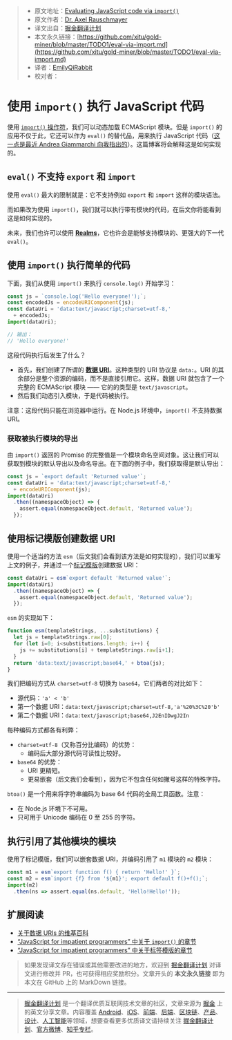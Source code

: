 > * 原文地址：[Evaluating JavaScript code via `import()`](https://2ality.com/2019/10/eval-via-import.html)
> * 原文作者：[Dr. Axel Rauschmayer](http://dr-axel.de/)
> * 译文出自：[掘金翻译计划](https://github.com/xitu/gold-miner)
> * 本文永久链接：[https://github.com/xitu/gold-miner/blob/master/TODO1/eval-via-import.md](https://github.com/xitu/gold-miner/blob/master/TODO1/eval-via-import.md)
> * 译者：[EmilyQiRabbit](https://github.com/EmilyQiRabbit)
> * 校对者：

# 使用 `import()` 执行 JavaScript 代码

使用 [`import()` 操作符](https://exploringjs.com/impatient-js/ch_modules.html#loading-modules-dynamically-via-import)，我们可以动态加载 ECMAScript 模块。但是 `import()` 的应用不仅于此，它还可以作为 `eval()` 的替代品，用来执行 JavaScript 代码（[这一点是最近 Andrea Giammarchi 向我指出的](https://twitter.com/WebReflection/status/1171697666335662086)）。这篇博客将会解释这是如何实现的。

## `eval()` 不支持 `export` 和 `import`

使用 `eval()` 最大的限制就是：它不支持例如 `export` 和 `import` 这样的模块语法。

而如果改为使用 `import()`，我们就可以执行带有模块的代码，在后文你将能看到这是如何实现的。

未来，我们也许可以使用 [**Realms**](https://github.com/tc39/proposal-realms)，它也许会是能够支持模块的、更强大的下一代 `eval()`。

## 使用 `import()` 执行简单的代码

下面，我们从使用 `import()` 来执行 `console.log()` 开始学习：

```js
const js = `console.log('Hello everyone!');`;
const encodedJs = encodeURIComponent(js);
const dataUri = 'data:text/javascript;charset=utf-8,'
  + encodedJs;
import(dataUri);

// 输出：
// 'Hello everyone!'
```

这段代码执行后发生了什么？

* 首先，我们创建了所谓的 [**数据 URI**](https://en.wikipedia.org/wiki/Data_URI_scheme)。这种类型的 URI 协议是 `data:`。URI 的其余部分是整个资源的编码，而不是直接引用它。这样，数据 URI 就包含了一个完整的 ECMAScript 模块 —— 它的的类型是 `text/javascript`。
* 然后我们动态引入模块，于是代码被执行。

注意：这段代码只能在浏览器中运行。在 Node.js 环境中，`import()` 不支持数据 URI。

### 获取被执行模块的导出

由 `import()` 返回的 Promise 的完整值是一个模块命名空间对象。这让我们可以获取到模块的默认导出以及命名导出。在下面的例子中，我们获取得是默认导出：

```js
const js = `export default 'Returned value'`;
const dataUri = 'data:text/javascript;charset=utf-8,'
  + encodeURIComponent(js);
import(dataUri)
  .then((namespaceObject) => {
    assert.equal(namespaceObject.default, 'Returned value');
  });
```

## 使用标记模版创建数据 URI

使用一个适当的方法 `esm`（后文我们会看到该方法是如何实现的），我们可以重写上文的例子，并通过一个[标记模版](https://exploringjs.com/impatient-js/ch_template-literals.html#tagged-templates)创建数据 URI：

```js
const dataUri = esm`export default 'Returned value'`;
import(dataUri)
  .then((namespaceObject) => {
    assert.equal(namespaceObject.default, 'Returned value');
  });
```

`esm` 的实现如下：

```js
function esm(templateStrings, ...substitutions) {
  let js = templateStrings.raw[0];
  for (let i=0; i<substitutions.length; i++) {
    js += substitutions[i] + templateStrings.raw[i+1];
  }
  return 'data:text/javascript;base64,' + btoa(js);
}
```

我们把编码方式从 `charset=utf-8` 切换为 `base64`，它们两者的对比如下：

* 源代码：`'a' < 'b'`
* 第一个数据 URI：`data:text/javascript;charset=utf-8,'a'%20%3C%20'b'`
* 第二个数据 URI：`data:text/javascript;base64,J2EnIDwgJ2In`

每种编码方式都各有利弊：

* `charset=utf-8`（又称百分比编码）的优势：
    * 编码后大部分源代码可读性比较好。
* `base64` 的优势：
    * URI 更精短。
    * 更易嵌套（后文我们会看到），因为它不包含任何如撇号这样的特殊字符。

`btoa()` 是一个用来将字符串编码为 base 64 代码的全局工具函数。注意：

* 在 Node.js 环境下不可用。
* 只可用于 Unicode 编码在 0 至 255 的字符。

## 执行引用了其他模块的模块

使用了标记模版，我们可以嵌套数据 URI，并编码引用了 `m1` 模块的 `m2` 模块：

```js
const m1 = esm`export function f() { return 'Hello!' }`;
const m2 = esm`import {f} from '${m1}'; export default f()+f();`;
import(m2)
  .then(ns => assert.equal(ns.default, 'Hello!Hello!'));
```

## 扩展阅读

* [关于数据 URIs 的维基百科](https://en.wikipedia.org/wiki/Data_URI_scheme)
* [“JavaScript for impatient programmers” 中关于 `import()` 的章节](https://exploringjs.com/impatient-js/ch_modules.html#loading-modules-dynamically-via-import)
* [“JavaScript for impatient programmers” 中关于标签模版的章节](https://exploringjs.com/impatient-js/ch_template-literals.html#tagged-templates)

> 如果发现译文存在错误或其他需要改进的地方，欢迎到 [掘金翻译计划](https://github.com/xitu/gold-miner) 对译文进行修改并 PR，也可获得相应奖励积分。文章开头的 **本文永久链接** 即为本文在 GitHub 上的 MarkDown 链接。

---

> [掘金翻译计划](https://github.com/xitu/gold-miner) 是一个翻译优质互联网技术文章的社区，文章来源为 [掘金](https://juejin.im) 上的英文分享文章。内容覆盖 [Android](https://github.com/xitu/gold-miner#android)、[iOS](https://github.com/xitu/gold-miner#ios)、[前端](https://github.com/xitu/gold-miner#前端)、[后端](https://github.com/xitu/gold-miner#后端)、[区块链](https://github.com/xitu/gold-miner#区块链)、[产品](https://github.com/xitu/gold-miner#产品)、[设计](https://github.com/xitu/gold-miner#设计)、[人工智能](https://github.com/xitu/gold-miner#人工智能)等领域，想要查看更多优质译文请持续关注 [掘金翻译计划](https://github.com/xitu/gold-miner)、[官方微博](http://weibo.com/juejinfanyi)、[知乎专栏](https://zhuanlan.zhihu.com/juejinfanyi)。
